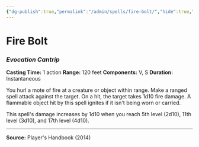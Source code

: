 ```yaml
---
{"dg-publish":true,"permalink":"/admin/spells/fire-bolt/","hide":true,"updated":"2025-08-11T11:53:30.860+01:00"}
---
```


# Fire Bolt
### *Evocation Cantrip*
**Casting Time:** 1 action
**Range:** 120 feet
**Components:** V, S
**Duration:** Instantaneous

You hurl a mote of fire at a creature or object within range. Make a ranged spell attack against the target. On a hit, the target takes 1d10 fire damage. A flammable object hit by this spell ignites if it isn't being worn or carried.

This spell's damage increases by 1d10 when you reach 5th level (2d10), 11th level (3d10), and 17th level (4d10).

---
**Source:** Player's Handbook (2014)